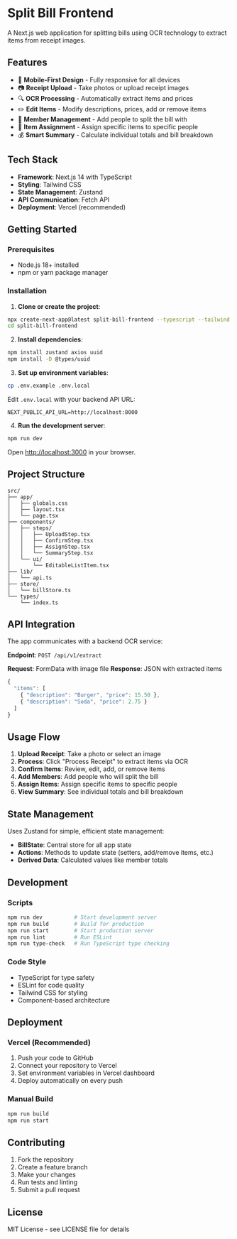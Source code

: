 # Split Bill Frontend

A Next.js web application for splitting bills using OCR technology to extract items from receipt images.

## Features

- 📱 **Mobile-First Design** - Fully responsive for all devices
- 📷 **Receipt Upload** - Take photos or upload receipt images
- 🔍 **OCR Processing** - Automatically extract items and prices
- ✏️ **Edit Items** - Modify descriptions, prices, add or remove items
- 👥 **Member Management** - Add people to split the bill with
- 🎯 **Item Assignment** - Assign specific items to specific people
- 💰 **Smart Summary** - Calculate individual totals and bill breakdown

## Tech Stack

- **Framework**: Next.js 14 with TypeScript
- **Styling**: Tailwind CSS
- **State Management**: Zustand
- **API Communication**: Fetch API
- **Deployment**: Vercel (recommended)

## Getting Started

### Prerequisites

- Node.js 18+ installed
- npm or yarn package manager

### Installation

1. **Clone or create the project**:

```bash
npx create-next-app@latest split-bill-frontend --typescript --tailwind --eslint --app --src-dir --import-alias "@/*"
cd split-bill-frontend
```

2. **Install dependencies**:

```bash
npm install zustand axios uuid
npm install -D @types/uuid
```

3. **Set up environment variables**:

```bash
cp .env.example .env.local
```

Edit `.env.local` with your backend API URL:

```
NEXT_PUBLIC_API_URL=http://localhost:8000
```

4. **Run the development server**:

```bash
npm run dev
```

Open [http://localhost:3000](http://localhost:3000) in your browser.

## Project Structure

```
src/
├── app/
│   ├── globals.css
│   ├── layout.tsx
│   └── page.tsx
├── components/
│   ├── steps/
│   │   ├── UploadStep.tsx
│   │   ├── ConfirmStep.tsx
│   │   ├── AssignStep.tsx
│   │   └── SummaryStep.tsx
│   └── ui/
│       └── EditableListItem.tsx
├── lib/
│   └── api.ts
├── store/
│   └── billStore.ts
└── types/
    └── index.ts
```

## API Integration

The app communicates with a backend OCR service:

**Endpoint**: `POST /api/v1/extract`

**Request**: FormData with image file
**Response**: JSON with extracted items

```typescript
{
  "items": [
    { "description": "Burger", "price": 15.50 },
    { "description": "Soda", "price": 2.75 }
  ]
}
```

## Usage Flow

1. **Upload Receipt**: Take a photo or select an image
2. **Process**: Click "Process Receipt" to extract items via OCR
3. **Confirm Items**: Review, edit, add, or remove items
4. **Add Members**: Add people who will split the bill
5. **Assign Items**: Assign specific items to specific people
6. **View Summary**: See individual totals and bill breakdown

## State Management

Uses Zustand for simple, efficient state management:

- **BillState**: Central store for all app state
- **Actions**: Methods to update state (setters, add/remove items, etc.)
- **Derived Data**: Calculated values like member totals

## Development

### Scripts

```bash
npm run dev          # Start development server
npm run build        # Build for production
npm run start        # Start production server
npm run lint         # Run ESLint
npm run type-check   # Run TypeScript type checking
```

### Code Style

- TypeScript for type safety
- ESLint for code quality
- Tailwind CSS for styling
- Component-based architecture

## Deployment

### Vercel (Recommended)

1. Push your code to GitHub
2. Connect your repository to Vercel
3. Set environment variables in Vercel dashboard
4. Deploy automatically on every push

### Manual Build

```bash
npm run build
npm run start
```

## Contributing

1. Fork the repository
2. Create a feature branch
3. Make your changes
4. Run tests and linting
5. Submit a pull request

## License

MIT License - see LICENSE file for details
